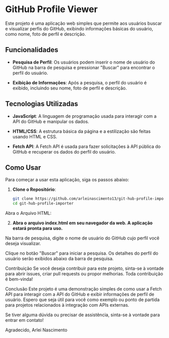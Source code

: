 # GitHub Profile Viewer

Este projeto é uma aplicação web simples que permite aos usuários buscar e visualizar perfis do GitHub, exibindo informações básicas do usuário, como nome, foto de perfil e descrição.

## Funcionalidades

- **Pesquisa de Perfil**: Os usuários podem inserir o nome de usuário do GitHub na barra de pesquisa e pressionar "Buscar" para encontrar o perfil do usuário.

- **Exibição de Informações**: Após a pesquisa, o perfil do usuário é exibido, incluindo seu nome, foto de perfil e descrição.

## Tecnologias Utilizadas

- **JavaScript**: A linguagem de programação usada para interagir com a API do GitHub e manipular os dados.

- **HTML/CSS**: A estrutura básica da página e a estilização são feitas usando HTML e CSS.

- **Fetch API**: A Fetch API é usada para fazer solicitações à API pública do GitHub e recuperar os dados do perfil do usuário.

## Como Usar

Para começar a usar esta aplicação, siga os passos abaixo:

1. **Clone o Repositório**:

   ```bash
   git clone https://github.com/arleinascimento13/git-hub-profile-importer
   cd git-hub-profile-importer

Abra o Arquivo HTML:

2. **Abra o arquivo index.html em seu navegador da web. A aplicação estará pronta para uso.**

Na barra de pesquisa, digite o nome de usuário do GitHub cujo perfil você deseja visualizar.

Clique no botão "Buscar" para iniciar a pesquisa. Os detalhes do perfil do usuário serão exibidos abaixo da barra de pesquisa.

Contribuição
Se você deseja contribuir para este projeto, sinta-se à vontade para abrir issues, criar pull requests ou propor melhorias. Toda contribuição é bem-vinda!

Conclusão
Este projeto é uma demonstração simples de como usar a Fetch API para interagir com a API do GitHub e exibir informações de perfil de usuário. Espero que seja útil para você como exemplo ou ponto de partida para projetos relacionados à integração com APIs externas.

Se tiver alguma dúvida ou precisar de assistência, sinta-se à vontade para entrar em contato!

Agradecido, Arlei Nascimento
